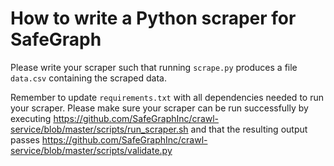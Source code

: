 # How to write a Python scraper for SafeGraph

Please write your scraper such that running `scrape.py` produces a file `data.csv` containing the scraped data.

Remember to update `requirements.txt` with all dependencies needed to run your scraper. 
Please make sure your scraper can be run successfully by executing https://github.com/SafeGraphInc/crawl-service/blob/master/scripts/run_scraper.sh and that the resulting output passes https://github.com/SafeGraphInc/crawl-service/blob/master/scripts/validate.py
